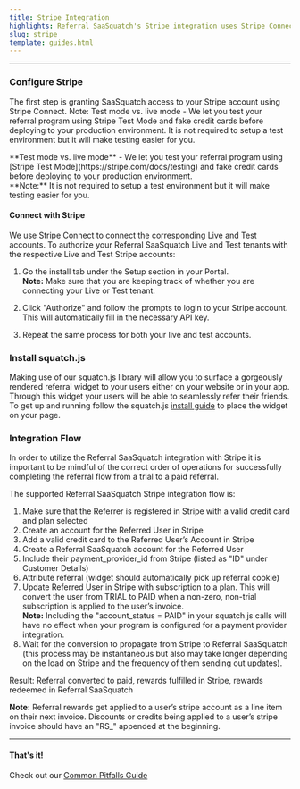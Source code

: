 ```yaml
---
title: Stripe Integration
highlights: Referral SaaSquatch's Stripe integration uses Stripe Connect to automatically track subscriptions and give people discounts. This guide will walk you through how to set up this integration.
slug: stripe
template: guides.html
---
```



* * *

### Configure Stripe

The first step is granting SaaSquatch access to your Stripe account using Stripe Connect. Note: Test mode vs. live mode - We let you test your referral program using Stripe Test Mode and fake credit cards before deploying to your production environment. It is not required to setup a test environment but it will make testing easier for you.

<div class="well ">**Test mode vs. live mode** - We let you test your referral program using [Stripe Test Mode](https://stripe.com/docs/testing) and fake credit cards before deploying to your production environment.
<br>
**Note:** It is not required to setup a test environment but it will make testing easier for you.

</div>

#### Connect with Stripe

We use Stripe Connect to connect the corresponding Live and Test accounts. To authorize your Referral SaaSquatch Live and Test tenants with the respective Live and Test Stripe accounts:

1.  Go the install tab under the Setup section in your Portal. <br>
**Note:** Make sure that you are keeping track of whether you are connecting your Live or Test tenant.

3.  Click "Authorize" and follow the prompts to login to your Stripe account. This will automatically fill in the necessary API key.
4.  Repeat the same process for both your live and test accounts.

### Install squatch.js

Making use of our squatch.js library will allow you to surface a gorgeously rendered referral widget to your users either on your website or in your app. Through this widget your users will be able to seamlessly refer their friends. To get up and running follow the squatch.js [install guide](/app-integration/) to place the widget on your page.

### Integration Flow

In order to utilize the Referral SaaSquatch integration with Stripe it is important to be mindful of the correct order of operations for successfully completing the referral flow from a trial to a paid referral. 

The supported Referral SaaSquatch Stripe integration flow is:

1.  Make sure that the Referrer is registered in Stripe with a valid credit card and plan selected
2.  Create an account for the Referred User in Stripe
3.  Add a valid credit card to the Referred User’s Account in Stripe
4.  Create a Referral SaaSquatch account for the Referred User
5.  Include their payment_provider_id from Stripe (listed as "ID" under Customer Details)
6.  Attribute referral (widget should automatically pick up referral cookie)
7.  Update Referred User in Stripe with subscription to a plan. This will convert the user from TRIAL to PAID when a non-zero, non-trial subscription is applied to the user’s invoice.<br>**Note:** Including the "account_status = PAID" in your squatch.js calls will have no effect when your program is configured for a payment provider integration.
8.  Wait for the conversion to propagate from Stripe to Referral SaaSquatch (this process may be instantaneous but also may take longer depending on the load on Stripe and the frequency of them sending out updates).

Result: Referral converted to paid, rewards fulfilled in Stripe, rewards redeemed in Referral SaaSquatch 

**Note:** Referral rewards get applied to a user’s stripe account as a line item on their next invoice. Discounts or credits being applied to a user’s stripe invoice should have an "RS_" appended at the beginning.

* * *

#### That's it!

Check out our [Common Pitfalls Guide](/bestpractices/common-pitfalls)